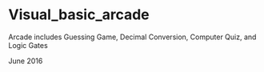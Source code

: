 # Visual_basic_arcade

Arcade includes Guessing Game, Decimal Conversion, Computer Quiz, and Logic Gates

June 2016
